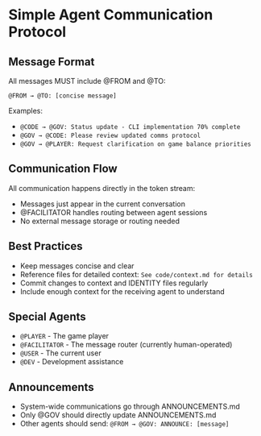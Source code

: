 # Simple Agent Communication Protocol

## Message Format
All messages MUST include @FROM and @TO:

```
@FROM → @TO: [concise message]
```

Examples:
- `@CODE → @GOV: Status update - CLI implementation 70% complete`
- `@GOV → @CODE: Please review updated comms protocol`
- `@GOV → @PLAYER: Request clarification on game balance priorities`

## Communication Flow
All communication happens directly in the token stream:
- Messages just appear in the current conversation
- @FACILITATOR handles routing between agent sessions
- No external message storage or routing needed

## Best Practices
- Keep messages concise and clear
- Reference files for detailed context: `See code/context.md for details`
- Commit changes to context and IDENTITY files regularly
- Include enough context for the receiving agent to understand

## Special Agents
- `@PLAYER` - The game player
- `@FACILITATOR` - The message router (currently human-operated)
- `@USER` - The current user
- `@DEV` - Development assistance

## Announcements
- System-wide communications go through ANNOUNCEMENTS.md
- Only @GOV should directly update ANNOUNCEMENTS.md
- Other agents should send: `@FROM → @GOV: ANNOUNCE: [message]`